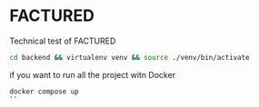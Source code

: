 # FACTURED
Technical test of FACTURED


```bash
cd backend && virtualenv venv && source ./venv/bin/activate
```

if you want to run all the project witn Docker

```bash
docker compose up
``